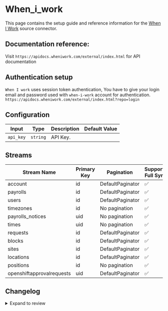 # When_i_work
This page contains the setup guide and reference information for the [When I Work](https://wheniwork.com/) source connector.

## Documentation reference:
Visit `https://apidocs.wheniwork.com/external/index.html` for API documentation

## Authentication setup
`When I work` uses session token authentication,
You have to give your login email and password used with `when-i-work` account for authentication.
`https://apidocs.wheniwork.com/external/index.html?repo=login`

## Configuration

| Input | Type | Description | Default Value |
|-------|------|-------------|---------------|
| `api_key` | `string` | API Key.  |  |

## Streams
| Stream Name | Primary Key | Pagination | Supports Full Sync | Supports Incremental |
|-------------|-------------|------------|---------------------|----------------------|
| account | id | DefaultPaginator | ✅ |  ❌  |
| payrolls | id | DefaultPaginator | ✅ |  ❌  |
| users | id | DefaultPaginator | ✅ |  ❌  |
| timezones | id | No pagination | ✅ |  ❌  |
| payrolls_notices | uid | No pagination | ✅ |  ❌  |
| times | uid | No pagination | ✅ |  ❌  |
| requests | id | DefaultPaginator | ✅ |  ❌  |
| blocks | id | DefaultPaginator | ✅ |  ❌  |
| sites | id | DefaultPaginator | ✅ |  ❌  |
| locations | id | DefaultPaginator | ✅ |  ❌  |
| positions | id | No pagination | ✅ |  ❌  |
| openshiftapprovalrequests | uid | DefaultPaginator | ✅ |  ❌  |

## Changelog

<details>
  <summary>Expand to review</summary>

| Version | Date | Pull Request | Subject |
| ------------------ | ------------ | --- | ---------------- |
| 0.0.36 | 2025-09-30 | [66450](https://github.com/airbytehq/airbyte/pull/66450) | Update dependencies |
| 0.0.35 | 2025-09-09 | [65692](https://github.com/airbytehq/airbyte/pull/65692) | Update dependencies |
| 0.0.34 | 2025-08-24 | [65481](https://github.com/airbytehq/airbyte/pull/65481) | Update dependencies |
| 0.0.33 | 2025-08-09 | [64803](https://github.com/airbytehq/airbyte/pull/64803) | Update dependencies |
| 0.0.32 | 2025-08-02 | [64306](https://github.com/airbytehq/airbyte/pull/64306) | Update dependencies |
| 0.0.31 | 2025-07-26 | [64058](https://github.com/airbytehq/airbyte/pull/64058) | Update dependencies |
| 0.0.30 | 2025-07-20 | [63684](https://github.com/airbytehq/airbyte/pull/63684) | Update dependencies |
| 0.0.29 | 2025-07-12 | [63179](https://github.com/airbytehq/airbyte/pull/63179) | Update dependencies |
| 0.0.28 | 2025-07-05 | [62700](https://github.com/airbytehq/airbyte/pull/62700) | Update dependencies |
| 0.0.27 | 2025-06-28 | [62261](https://github.com/airbytehq/airbyte/pull/62261) | Update dependencies |
| 0.0.26 | 2025-06-21 | [61769](https://github.com/airbytehq/airbyte/pull/61769) | Update dependencies |
| 0.0.25 | 2025-06-15 | [61194](https://github.com/airbytehq/airbyte/pull/61194) | Update dependencies |
| 0.0.24 | 2025-05-24 | [60772](https://github.com/airbytehq/airbyte/pull/60772) | Update dependencies |
| 0.0.23 | 2025-05-10 | [59976](https://github.com/airbytehq/airbyte/pull/59976) | Update dependencies |
| 0.0.22 | 2025-05-04 | [59560](https://github.com/airbytehq/airbyte/pull/59560) | Update dependencies |
| 0.0.21 | 2025-04-26 | [58934](https://github.com/airbytehq/airbyte/pull/58934) | Update dependencies |
| 0.0.20 | 2025-04-19 | [58535](https://github.com/airbytehq/airbyte/pull/58535) | Update dependencies |
| 0.0.19 | 2025-04-13 | [58057](https://github.com/airbytehq/airbyte/pull/58057) | Update dependencies |
| 0.0.18 | 2025-04-05 | [57400](https://github.com/airbytehq/airbyte/pull/57400) | Update dependencies |
| 0.0.17 | 2025-03-29 | [56807](https://github.com/airbytehq/airbyte/pull/56807) | Update dependencies |
| 0.0.16 | 2025-03-22 | [56249](https://github.com/airbytehq/airbyte/pull/56249) | Update dependencies |
| 0.0.15 | 2025-03-09 | [55650](https://github.com/airbytehq/airbyte/pull/55650) | Update dependencies |
| 0.0.14 | 2025-03-01 | [55123](https://github.com/airbytehq/airbyte/pull/55123) | Update dependencies |
| 0.0.13 | 2025-02-22 | [54473](https://github.com/airbytehq/airbyte/pull/54473) | Update dependencies |
| 0.0.12 | 2025-02-15 | [54045](https://github.com/airbytehq/airbyte/pull/54045) | Update dependencies |
| 0.0.11 | 2025-02-08 | [53540](https://github.com/airbytehq/airbyte/pull/53540) | Update dependencies |
| 0.0.10 | 2025-02-01 | [52440](https://github.com/airbytehq/airbyte/pull/52440) | Update dependencies |
| 0.0.9 | 2025-01-18 | [51985](https://github.com/airbytehq/airbyte/pull/51985) | Update dependencies |
| 0.0.8 | 2025-01-11 | [51415](https://github.com/airbytehq/airbyte/pull/51415) | Update dependencies |
| 0.0.7 | 2024-12-28 | [50771](https://github.com/airbytehq/airbyte/pull/50771) | Update dependencies |
| 0.0.6 | 2024-12-21 | [50374](https://github.com/airbytehq/airbyte/pull/50374) | Update dependencies |
| 0.0.5 | 2024-12-14 | [49795](https://github.com/airbytehq/airbyte/pull/49795) | Update dependencies |
| 0.0.4 | 2024-12-12 | [49389](https://github.com/airbytehq/airbyte/pull/49389) | Update dependencies |
| 0.0.3 | 2024-11-04 | [48303](https://github.com/airbytehq/airbyte/pull/48303) | Update dependencies |
| 0.0.2 | 2024-10-28 | [47565](https://github.com/airbytehq/airbyte/pull/47565) | Update dependencies |
| 0.0.1 | 2024-09-10 | [45367](https://github.com/airbytehq/airbyte/pull/45367) | Initial release by [@btkcodedev](https://github.com/btkcodedev) via Connector Builder |

</details>
